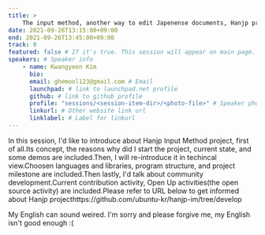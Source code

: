 ```yaml
---
title: >
    The input method, another way to edit Japenense documents, Hanjp project 
date: 2021-09-26T13:15:00+09:00
end: 2021-09-26T13:45:00+09:00
track: 0
featured: false # If it's true. This session will appear on main page.
speakers: # Speaker info
    - name: Kwangyeon Kim
      bio: 
      email: ghemool123@gmail.com # Email
      launchpad: # link to launchpad.net profile
      github: # link to github profile
      profile: "sessions/<session-item-dir>/<photo-file>" # Speaker photo
      linkurl: # Other website link url
      linklabel: # Label for linkurl
---
```

In this session, I'd like to introduce about Hanjp Input Method project, first of all.Its concept, the reasons why did I start the project, current state, and some demos are included.Then, I will re-introduce it in techincal view.Choosen languages and libraries, program structure, and project milestone are included.Then lastly, I'd talk about community development.Current contribution activity, Open Up activities(the open source activity) are included.Please refer to URL below to get informed about Hanjp projecthttps://github.com/ubuntu-kr/hanjp-im/tree/develop

My English can sound weired. I'm sorry and please forgive me, my English isn't good enough :(
